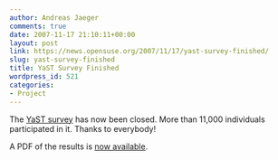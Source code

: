 ```yaml
---
author: Andreas Jaeger
comments: true
date: 2007-11-17 21:10:11+00:00
layout: post
link: https://news.opensuse.org/2007/11/17/yast-survey-finished/
slug: yast-survey-finished
title: YaST Survey Finished
wordpress_id: 521
categories:
- Project
---
```


The [YaST survey](//news.opensuse.org/?p=405) has now been closed.  More than 11,000 individuals participated in it.  Thanks to everybody!

A PDF of the results is [now available](//files.opensuse.org/opensuse/en/9/91/YaST-SurveySummary_11172007.pdf).
